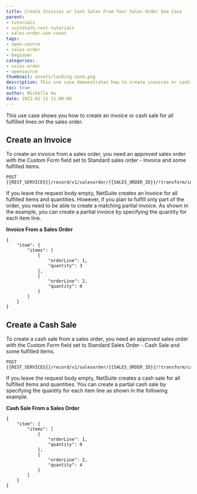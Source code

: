 ```yaml
---
title: Create Invoices or Cash Sales From Your Sales Order Use Case
parent:
- tutorials
- suitetalk-rest-tutorials
- sales-order-use-cases
tags:
- open-source
- sales-order
- beginner
categories:
- sales-order
- opensource
thumbnail: assets/landing-zone.png
description: This use case demonstrates how to create invoices or cash sales from your sales order.
toc: true
author: Michelle Hu
date: 2022-01-11 11:00:00
---
```

This use case shows you how to create an invoice or cash sale for all fulfilled lines on the sales order.

## Create an Invoice

To create an invoice from a sales order, you need an approved sales order with the Custom Form field set to Standard sales order - Invoice and some fulfilled items. 

```
POST {{REST_SERVICES}}/record/v1/salesorder/{{SALES_ORDER_ID}}/!transform/invoice
```

If you leave the request body empty, NetSuite creates an Invoice for all fulfilled items and quantities. However, if you plan to fulfill only part of the order, you need to be able to create a matching partial invoice. As shown in the example, you can create a partial invoice by specifying the quantity for each item line.

**Invoice From a Sales Order**

```
{
    "item": {
        "items": [
            {
                "orderLine": 1,
                "quantity": 3
            },
            {
                "orderLine": 2,
                "quantity": 0
            }
        ]
    }
}
```

## Create a Cash Sale

To create a cash sale from a sales order, you need an approved sales order with the Custom Form field set to Standard Sales Order - Cash Sale and some fulfilled items. 

```
POST {{REST_SERVICES}}/record/v1/salesorder/{{SALES_ORDER_ID}}/!transform/cashsale
```

If you leave the request body empty, NetSuite creates a cash sale for all fulfilled items and quantities. You can create a partial cash sale by specifying the quantity for each item line as shown in the following example.

**Cash Sale From a Sales Order**

```
{
    "item": {
        "items": [
            {
                "orderLine": 1,
                "quantity": 0
            },
            {
                "orderLine": 2,
                "quantity": 4
            }
        ]
    }
}
```
